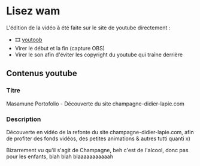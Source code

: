 # Lisez wam

L'édition de la vidéo à été faite sur le site de youtube directement :

- 🎞️ [youtoob](https://www.youtube.com/watch?v=sCCFaQeFawc)
- Virer le début et la fin (capture OBS)
- Virer le son afin d'éviter les copyright du youtube qui traîne derrière

## Contenus youtube

### Titre

Masamune  Portofolio - Découverte du site champagne-didier-lapie.com

### Description

Découverte en vidéo de la refonte du site champagne-didier-lapie.com, afin de profiter des fonds vidéos, des petites animations & autres tutti quanti x)

Bizarrement vu qu'il s'agit de Champagne, beh c'est de l'alcool, donc pas pour les enfants, blah blah blaaaaaaaaaaah
